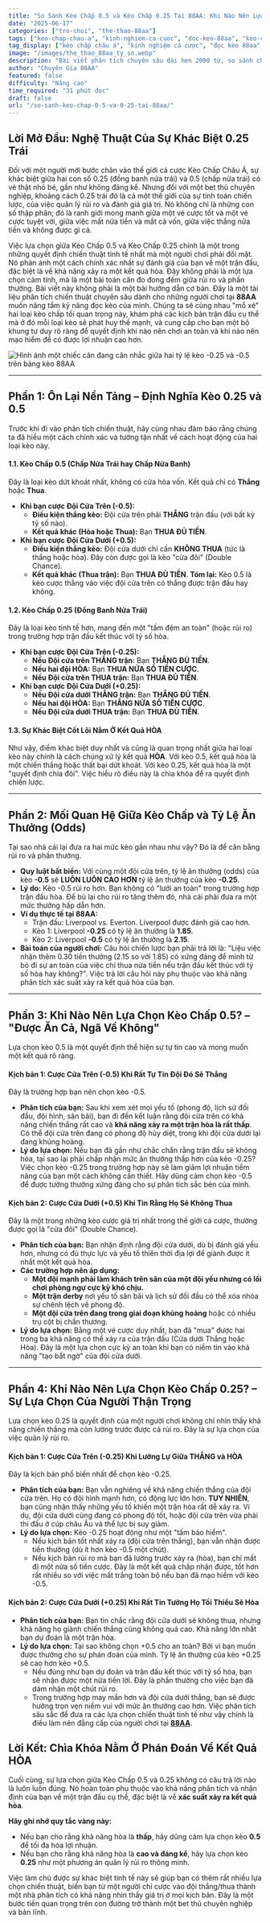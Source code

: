 ```yaml
---
title: "So Sánh Kèo Chấp 0.5 và Kèo Chấp 0.25 Tại 88AA: Khi Nào Nên Lựa Chọn Từng Loại Kèo?"
date: "2025-06-17"
categories: ["tro-choi", "the-thao-88aa"]
tags: ["keo-chap-chau-a", "kinh-nghiem-ca-cuoc", "doc-keo-88aa", "keo-chap-0.25", "keo-chap-0.5", "chien-thuat-ca-cuoc", "nha-cai-uy-tin"]
tag_display: ["kèo chấp châu á", "kinh nghiệm cá cược", "đọc kèo 88aa", "kèo chấp 0.25", "kèo chấp 0.5", "chiến thuật cá cược", "nhà cái uy tín"]
image: "/images/the_thao_88aa_ty_so.webp"
description: "Bài viết phân tích chuyên sâu dài hơn 2000 từ, so sánh chi tiết giữa Kèo Chấp 0.5 và Kèo Chấp 0.25 tại 88AA. Cung cấp các kịch bản và chiến thuật để bạn biết khi nào nên lựa chọn từng loại kèo như một chuyên gia."
author: "Chuyên Gia 88AA"
featured: false
difficulty: "Nâng cao"
time_required: "31 phút đọc"
draft: false
url: "/so-sanh-keo-chap-0-5-va-0-25-tai-88aa/"
---
```


## Lời Mở Đầu: Nghệ Thuật Của Sự Khác Biệt 0.25 Trái

Đối với một người mới bước chân vào thế giới cá cược Kèo Chấp Châu Á, sự khác biệt giữa hai con số 0.25 (đồng banh nửa trái) và 0.5 (chấp nửa trái) có vẻ thật nhỏ bé, gần như không đáng kể. Nhưng đối với một bet thủ chuyên nghiệp, khoảng cách 0.25 trái đó là cả một thế giới của sự tính toán chiến lược, của việc quản lý rủi ro và đánh giá giá trị. Nó không chỉ là những con số thập phân; đó là ranh giới mong manh giữa một vé cược tốt và một vé cược tuyệt vời, giữa việc mất nửa tiền và mất cả vốn, giữa việc thắng nửa tiền và không được gì cả.

Việc lựa chọn giữa Kèo Chấp 0.5 và Kèo Chấp 0.25 chính là một trong những quyết định chiến thuật tinh tế nhất mà một người chơi phải đối mặt. Nó phản ánh một cách chính xác nhất sự đánh giá của bạn về một trận đấu, đặc biệt là về khả năng xảy ra một kết quả hòa. Đây không phải là một lựa chọn cảm tính, mà là một bài toán cân đo đong đếm giữa rủi ro và phần thưởng. Bài viết này không phải là một bài hướng dẫn cơ bản. Đây là một tài liệu phân tích chiến thuật chuyên sâu dành cho những người chơi tại **88AA** muốn nâng tầm kỹ năng đọc kèo của mình. Chúng ta sẽ cùng nhau "mổ xẻ" hai loại kèo chấp tối quan trọng này, khám phá các kịch bản trận đấu cụ thể mà ở đó mỗi loại kèo sẽ phát huy thế mạnh, và cung cấp cho bạn một bộ khung tư duy rõ ràng để quyết định khi nào nên chơi an toàn và khi nào nên mạo hiểm để có được lợi nhuận cao hơn.

![Hình ảnh một chiếc cân đang cân nhắc giữa hai tỷ lệ kèo -0.25 và -0.5 trên bảng kèo 88AA](/images/the_thao_88aa_ty_so.webp)

---

## Phần 1: Ôn Lại Nền Tảng – Định Nghĩa Kèo 0.25 và 0.5

Trước khi đi vào phân tích chiến thuật, hãy cùng nhau đảm bảo rằng chúng ta đã hiểu một cách chính xác và tường tận nhất về cách hoạt động của hai loại kèo này.

#### **1.1. Kèo Chấp 0.5 (Chấp Nửa Trái hay Chấp Nửa Banh)**
Đây là loại kèo dứt khoát nhất, không có cửa hòa vốn. Kết quả chỉ có **Thắng** hoặc **Thua**.
* **Khi bạn cược Đội Cửa Trên (-0.5):**
    * **Điều kiện thắng kèo:** Đội cửa trên phải **THẮNG** trận đấu (với bất kỳ tỷ số nào).
    * **Kết quả khác (Hòa hoặc Thua):** Bạn **THUA ĐỦ TIỀN**.
* **Khi bạn cược Đội Cửa Dưới (+0.5):**
    * **Điều kiện thắng kèo:** Đội cửa dưới chỉ cần **KHÔNG THUA** (tức là thắng hoặc hòa). Đây còn được gọi là kèo "cửa đôi" (Double Chance).
    * **Kết quả khác (Thua trận):** Bạn **THUA ĐỦ TIỀN**.
**Tóm lại:** Kèo 0.5 là kèo cược thẳng vào việc đội cửa trên có thắng được trận đấu hay không.

#### **1.2. Kèo Chấp 0.25 (Đồng Banh Nửa Trái)**
Đây là loại kèo tinh tế hơn, mang đến một "tấm đệm an toàn" (hoặc rủi ro) trong trường hợp trận đấu kết thúc với tỷ số hòa.
* **Khi bạn cược Đội Cửa Trên (-0.25):**
    * **Nếu Đội cửa trên THẮNG trận:** Bạn **THẮNG ĐỦ TIỀN**.
    * **Nếu hai đội HÒA:** Bạn **THUA NỬA SỐ TIỀN CƯỢC**.
    * **Nếu Đội cửa trên THUA trận:** Bạn **THUA ĐỦ TIỀN**.
* **Khi bạn cược Đội Cửa Dưới (+0.25):**
    * **Nếu Đội cửa dưới THẮNG trận:** Bạn **THẮNG ĐỦ TIỀN**.
    * **Nếu hai đội HÒA:** Bạn **THẮNG NỬA SỐ TIỀN CƯỢC**.
    * **Nếu Đội cửa dưới THUA trận:** Bạn **THUA ĐỦ TIỀN**.

#### **1.3. Sự Khác Biệt Cốt Lõi Nằm Ở Kết Quả HÒA**
Như vậy, điểm khác biệt duy nhất và cũng là quan trọng nhất giữa hai loại kèo này chính là cách chúng xử lý kết quả **HÒA**. Với kèo 0.5, kết quả hòa là một chiến thắng hoặc thất bại dứt khoát. Với kèo 0.25, kết quả hòa là một "quyết định chia đôi". Việc hiểu rõ điều này là chìa khóa để ra quyết định chiến lược.

---

## Phần 2: Mối Quan Hệ Giữa Kèo Chấp và Tỷ Lệ Ăn Thưởng (Odds)

Tại sao nhà cái lại đưa ra hai mức kèo gần nhau như vậy? Đó là để cân bằng rủi ro và phần thưởng.
* **Quy luật bất biến:** Với cùng một đội cửa trên, tỷ lệ ăn thưởng (odds) của kèo **-0.5** sẽ **LUÔN LUÔN CAO HƠN** tỷ lệ ăn thưởng của kèo **-0.25**.
* **Lý do:** Kèo -0.5 rủi ro hơn. Bạn không có "lưới an toàn" trong trường hợp trận đấu hòa. Để bù lại cho rủi ro tăng thêm đó, nhà cái phải đưa ra một mức thưởng hấp dẫn hơn.
* **Ví dụ thực tế tại **88AA**:**
    * Trận đấu: Liverpool vs. Everton. Liverpool được đánh giá cao hơn.
    * Kèo 1: Liverpool **-0.25** có tỷ lệ ăn thưởng là **1.85**.
    * Kèo 2: Liverpool **-0.5** có tỷ lệ ăn thưởng là **2.15**.
* **Bài toán của người chơi:** Câu hỏi chiến lược bạn phải trả lời là: "Liệu việc nhận thêm 0.30 tiền thưởng (2.15 so với 1.85) có xứng đáng để mình từ bỏ đi sự an toàn của việc chỉ thua nửa tiền nếu trận đấu kết thúc với tỷ số hòa hay không?". Việc trả lời câu hỏi này phụ thuộc vào khả năng phân tích xác suất xảy ra kết quả hòa của bạn.

---

## Phần 3: Khi Nào Nên Lựa Chọn Kèo Chấp 0.5? – "Được Ăn Cả, Ngã Về Không"

Lựa chọn kèo 0.5 là một quyết định thể hiện sự tự tin cao và mong muốn một kết quả rõ ràng.

#### **Kịch bản 1: Cược Cửa Trên (-0.5) Khi Rất Tự Tin Đội Đó Sẽ Thắng**
Đây là trường hợp bạn nên chọn kèo -0.5.
* **Phân tích của bạn:** Sau khi xem xét mọi yếu tố (phong độ, lịch sử đối đầu, đội hình, sân bãi), bạn đi đến kết luận rằng đội cửa trên có khả năng chiến thắng rất cao và **khả năng xảy ra một trận hòa là rất thấp**. Có thể đội cửa trên đang có phong độ hủy diệt, trong khi đội cửa dưới lại đang khủng hoảng.
* **Lý do lựa chọn:** Nếu bạn đã gần như chắc chắn rằng trận đấu sẽ không hòa, tại sao lại phải chấp nhận mức ăn thưởng thấp hơn của kèo -0.25? Việc chọn kèo -0.25 trong trường hợp này sẽ làm giảm lợi nhuận tiềm năng của bạn một cách không cần thiết. Hãy dũng cảm chọn kèo -0.5 để được tưởng thưởng xứng đáng cho sự phân tích sắc bén của mình.

#### **Kịch bản 2: Cược Cửa Dưới (+0.5) Khi Tin Rằng Họ Sẽ Không Thua**
Đây là một trong những kèo cược giá trị nhất trong thế giới cá cược, thường được gọi là "cửa đôi" (Double Chance).
* **Phân tích của bạn:** Bạn nhận định rằng đội cửa dưới, dù bị đánh giá yếu hơn, nhưng có đủ thực lực và yếu tố thiên thời địa lợi để giành được ít nhất một kết quả hòa.
* **Các trường hợp nên áp dụng:**
    * **Một đội mạnh phải làm khách trên sân của một đội yếu nhưng có lối chơi phòng ngự cực kỳ khó chịu.**
    * **Một trận derby** nơi yếu tố sân bãi và lịch sử đối đầu có thể xóa nhòa sự chênh lệch về phong độ.
    * **Một đội cửa trên đang trong giai đoạn khủng hoảng** hoặc có nhiều trụ cột bị chấn thương.
* **Lý do lựa chọn:** Bằng một vé cược duy nhất, bạn đã "mua" được hai trong ba khả năng có thể xảy ra của trận đấu (Cửa dưới Thắng hoặc Hòa). Đây là một lựa chọn cực kỳ an toàn khi bạn có niềm tin vào khả năng "tạo bất ngờ" của đội cửa dưới.

---

## Phần 4: Khi Nào Nên Lựa Chọn Kèo Chấp 0.25? – Sự Lựa Chọn Của Người Thận Trọng

Lựa chọn kèo 0.25 là quyết định của một người chơi không chỉ nhìn thấy khả năng chiến thắng mà còn lường trước được cả rủi ro. Đây là sự lựa chọn của việc quản lý rủi ro.

#### **Kịch bản 1: Cược Cửa Trên (-0.25) Khi Lưỡng Lự Giữa THẮNG và HÒA**
Đây là kịch bản phổ biến nhất để chọn kèo -0.25.
* **Phân tích của bạn:** Bạn vẫn nghiêng về khả năng chiến thắng của đội cửa trên. Họ có đội hình mạnh hơn, có động lực lớn hơn. **TUY NHIÊN**, bạn cũng nhận thấy những yếu tố khiến một trận hòa rất dễ xảy ra. Ví dụ, đội cửa dưới cũng đang có phong độ tốt, hoặc đội cửa trên vừa phải thi đấu ở cúp châu Âu và thể lực bị suy giảm.
* **Lý do lựa chọn:** Kèo -0.25 hoạt động như một "tấm bảo hiểm".
    * Nếu kịch bản tốt nhất xảy ra (đội cửa trên thắng), bạn vẫn nhận được tiền thưởng (dù ít hơn kèo -0.5 một chút).
    * Nếu kịch bản rủi ro mà bạn đã lường trước xảy ra (hòa), bạn chỉ mất đi một nửa số tiền cược. Đây là một kết quả chấp nhận được, tốt hơn rất nhiều so với việc mất trắng toàn bộ nếu bạn đã mạo hiểm với kèo -0.5.

#### **Kịch bản 2: Cược Cửa Dưới (+0.25) Khi Rất Tin Tưởng Họ Tối Thiểu Sẽ Hòa**
* **Phân tích của bạn:** Bạn tin chắc rằng đội cửa dưới sẽ không thua, nhưng khả năng họ giành chiến thắng cũng không quá cao. Khả năng lớn nhất bạn dự đoán là một trận hòa.
* **Lý do lựa chọn:** Tại sao không chọn +0.5 cho an toàn? Bởi vì bạn muốn được thưởng cho sự phán đoán của mình. Tỷ lệ ăn thưởng của kèo +0.25 sẽ cao hơn kèo +0.5.
    * Nếu đúng như bạn dự đoán và trận đấu kết thúc với tỷ số hòa, bạn sẽ nhận được một nửa tiền lời. Đây là phần thưởng cho việc bạn đã dám nhận một chút rủi ro.
    * Trong trường hợp may mắn hơn và đội cửa dưới thắng, bạn sẽ được hưởng trọn vẹn niềm vui với mức ăn thưởng cao hơn.
Việc phân tích sâu sắc để đưa ra các lựa chọn chiến thuật tinh tế như vậy chính là điều làm nên đẳng cấp của người chơi tại [**88AA**](https://88aa.com.co "88AA").

## Lời Kết: Chìa Khóa Nằm Ở Phán Đoán Về Kết Quả HÒA

Cuối cùng, sự lựa chọn giữa Kèo Chấp 0.5 và 0.25 không có câu trả lời nào là luôn luôn đúng. Nó hoàn toàn phụ thuộc vào khả năng phân tích và nhận định của bạn về một trận đấu cụ thể, đặc biệt là về **xác suất xảy ra kết quả hòa**.

**Hãy ghi nhớ quy tắc vàng này:**
* Nếu bạn cho rằng khả năng hòa là **thấp**, hãy dũng cảm lựa chọn kèo **0.5** để tối đa hóa lợi nhuận.
* Nếu bạn cho rằng khả năng hòa là **cao và đáng kể**, hãy lựa chọn kèo **0.25** như một phương án quản lý rủi ro thông minh.

Việc làm chủ được sự khác biệt tinh tế này sẽ giúp bạn có thêm rất nhiều lựa chọn chiến thuật, biến bạn từ một người chỉ cược vào đội thắng/thua thành một nhà phân tích có khả năng nhìn thấy giá trị ở mọi kịch bản. Đây là một bước tiến quan trọng trên con đường trở thành một bet thủ chuyên nghiệp và bản lĩnh.
